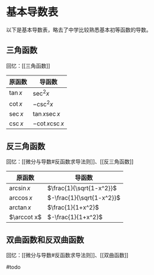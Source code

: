# 基本导数表

以下是基本导数表，略去了中学比较熟悉基本初等函数的导数。

## 三角函数

回忆：[[三角函数]]

| 原函数   | 导函数          |
| -------- | --------------- |
| $\tan x$ | $\sec^2x$       |
| $\cot x$ | $-\csc^2x$      |
| $\sec x$ | $\tan x\sec x$  |
| $\csc x$ | $-\cot x\csc x$ |

## 反三角函数

回忆：[[微分与导数#反函数求导法则]]、[[反三角函数]]

| 原函数      | 导函数                    |
| ----------- | ------------------------- |
| $\arcsin x$ | $\frac{1}{\sqrt{1-x^2}}$  |
| $\arccos x$ | $-\frac{1}{\sqrt{1-x^2}}$ |
| $\arctan x$ | $\frac{1}{1+x^2}$         |
| $\arccot x$ | $-\frac{1}{1+x^2}$        |

## 双曲函数和反双曲函数

回忆：[[微分与导数#反函数求导法则]]、[[双曲函数]]

#todo
